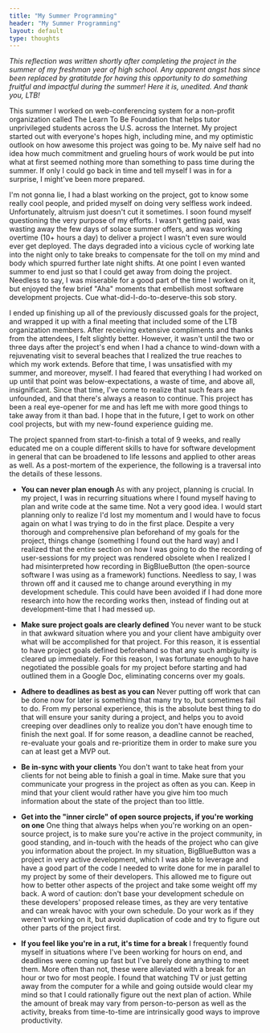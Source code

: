 ```yaml
---
title: "My Summer Programming"
header: "My Summer Programming"
layout: default
type: thoughts
---
```

_This reflection was written shortly after completing the project in the summer of my freshman year of high school. Any apparent angst has since been replaced by gratitutde for having this opportunity to do something fruitful and impactful during the summer! Here it is, unedited. And thank you, LTB!_

This summer I worked on web-conferencing system for a non-profit organization called The Learn To Be Foundation that helps tutor unprivileged students across the U.S. across the Internet. My project started out with everyone&#39;s hopes high, including mine, and my optimistic outlook on how awesome this project was going to be. My naive self had no idea how much commitment and grueling hours of work would be put into what at first seemed nothing more than something to pass time during the summer. If only I could go back in time and tell myself I was in for a surprise, I might&#39;ve been more prepared. 

I&#39;m not gonna lie, I had a blast working on the project, got to know some really cool people, and prided myself on doing very selfless work indeed. Unfortunately, altruism just doesn&#39;t cut it sometimes. I soon found myself questioning the very purpose of my efforts. I wasn&#39;t getting paid, was wasting away the few days of solace summer offers, and was working overtime (10+ hours a day) to deliver a project I wasn&#39;t even sure would ever get deployed. The days degraded into a vicious cycle of working late into the night only to take breaks to compensate for the toll on my mind and body which spurred further late night shifts. At one point I even wanted summer to end just so that I could get away from doing the project. Needless to say, I was miserable for a good part of the time I worked on it, but enjoyed the few brief &quot;Aha&quot; moments that embellish most software development projects. Cue what-did-I-do-to-deserve-this sob story.

I ended up finishing up all of the previously discussed goals for the project, and wrapped it up with a final meeting that included some of the LTB organization members. After receiving extensive compliments and thanks from the attendees, I felt slightly better. However, it wasn&#39;t until the two or three days after the project&#39;s end when I had a chance to wind-down with a rejuvenating visit to several beaches that I realized the true reaches to which my work extends. Before that time, I was unsatisfied with my summer, and moreover, myself. I had feared that everything I had worked on up until that point was below-expectations, a waste of time, and above all, insignificant. Since that time, I&#39;ve come to realize that such fears are unfounded, and that there&#39;s always a reason to continue. This project has been a real eye-opener for me and has left me with more good things to take away from it than bad. I hope that in the future, I get to work on other cool projects, but with my new-found experience guiding me. 

The project spanned from start-to-finish a total of 9 weeks, and really educated me on a couple different skills to have for software development in general that can be broadened to life lessons and applied to other areas as well. As a post-mortem of the experience, the following is a traversal into the details of these lessons.

+ **You can never plan enough**
As with any project, planning is crucial. In my project, I was in recurring situations where I found myself having to plan and write code at the same time. Not a very good idea. I would start planning only to realize I&#39;d lost my momentum and I would have to focus again on what I was trying to do in the first place. Despite a very thorough and comprehensive plan beforehand of my goals for the project, things change (something I found out the hard way) and I realized that the entire section on how I was going to do the recording of user-sessions for my project was rendered obsolete when I realized I had misinterpreted how recording in BigBlueButton (the open-source software I was using as a framework) functions. Needless to say, I was thrown off and it caused me to change around everything in my development schedule. This could have been avoided if I had done more research into how the recording works then, instead of finding out at development-time that I had messed up.

+ **Make sure project goals are clearly defined**
You never want to be stuck in that awkward situation where you and your client have ambiguity over what will be accomplished for that project. For this reason, it is essential to have project goals defined beforehand so that any such ambiguity is cleared up immediately. For this reason, I was fortunate enough to have negotiated the possible goals for my project before starting and had outlined them in a Google Doc, eliminating concerns over my goals.

+ **Adhere to deadlines as best as you can**
Never putting off work that can be done now for later is something that many try to, but sometimes fail to do. From my personal experience, this is the absolute best thing to do that will ensure your sanity during a project, and helps you to avoid creeping over deadlines only to realize you don&#39;t have enough time to finish the next goal. If for some 
reason, a deadline cannot be reached, re-evaluate your goals and re-prioritize them in order to make sure you can at least get a MVP out.

+ **Be in-sync with your clients**
You don&#39;t want to take heat from your clients for not being able to finish a goal in time. Make sure that you communicate your progress in the project as often as you can. Keep in mind that your client would rather have you give him too much information about the state of the project than too little.

+ **Get into the &quot;inner circle&quot; of open source projects, if you&#39;re working on one**
One thing that always helps when you&#39;re working on an open-source project, is to make sure you&#39;re active in the project community, in good standing, and in-touch with the heads of the project who can give you information about the project. In my situation, BigBlueButton was a project in very active development, which I was able to leverage and have a good part of the code I needed to write done for me in parallel to my project by some of their developers. This allowed me to figure out how to better other aspects of the project and take some weight off my back. A word of caution: don&#39;t base your development schedule on these developers&#39; proposed release times, as they are very tentative and can wreak havoc with your own schedule. Do your work as if they weren&#39;t working on it, but avoid duplication of code and try to figure out other parts of the project first.

+ **If you feel like you&#39;re in a rut, it&#39;s time for a break**
I frequently found myself in situations where I&#39;ve been working for hours on end, and deadlines were coming up fast but I&#39;ve barely done anything to meet them. More often than not, these were alleviated with a break for an hour or two for most people. I found that watching TV or just getting away from the computer for a while and going outside would clear my mind so that I could rationally figure out the next plan of action. While the amount of break may vary from person-to-person as well as the activity, breaks from time-to-time are intrinsically good ways to improve productivity.
